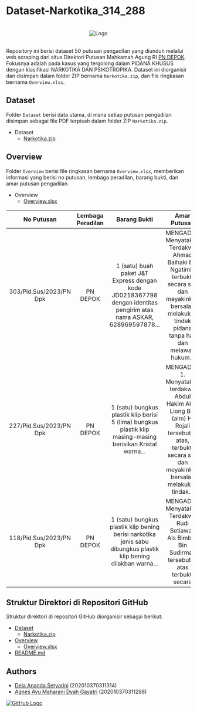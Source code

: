 # Dataset-Narkotika_314_288

<br>

<div align="center">
  <img src="https://putusan3.mahkamahagung.go.id/public/frontend/images/logo.png" alt="Logo">
</div>

<br>

Repository ini berisi dataset 50 putusan pengadilan yang diunduh melalui web scraping dari situs Direktori Putusan Mahkamah Agung RI [PN DEPOK](https://putusan3.mahkamahagung.go.id/search.html?q=&court=477292PN34++++++++++++++++++++++&t_reg=&t_upl=&t_pr=&jenis_doc=putusan&jd=AMAR_LAINNYA&tp=0&cat=3c40e48bbab311301a21c445b3c7fe57). Fokusnya adalah pada kasus yang tergolong dalam PIDANA KHUSUS dengan klasifikasi NARKOTIKA DAN PSIKOTROPIKA. Dataset ini diorganisir dan disimpan dalam folder ZIP bernama `Narkotika.zip`, dan file ringkasan bernama `Overview.xlsx`.

## **Dataset**

Folder `Dataset` berisi data utama, di mana setiap putusan pengadilan disimpan sebagai file PDF terpisah dalam folder ZIP `Narkotika.zip`.

- Dataset
  - [Narkotika.zip](https://github.com/delananda30/Dataset-Putusan-Pidana-Khusus/tree/main/Dataset) 

## **Overview**

Folder `Overview` berisi file ringkasan bernama `Overview.xlsx`, memberikan informasi yang berisi no putusan, lembaga peradilan, barang bukti, dan amar putusan pengadilan.

- Overview
  - [Overview.xlsx](https://github.com/delananda30/Dataset-Putusan-Pidana-Khusus/blob/main/Overview/Overview.xlsx)


| No Putusan              | Lembaga Peradilan | Barang Bukti                          | Amar Putusan                             |
| :----------------------: | :----------------: | :-----------------------------------: | :--------------------------------------: |
| 303/Pid.Sus/2023/PN Dpk | PN DEPOK           | 1 (satu) buah paket J&T Express dengan kode JD0218367798 dengan identitas pengirim atas nama ASKAR, 628969597878...   | MENGADILI: Menyatakan Terdakwa Ahmad Baihaki Bin Ngatimin terbukti secara sah dan meyakinkan bersalah melakukan tindak pidana tanpa hak dan melawan hukum... |
| 227/Pid.Sus/2023/PN Dpk | PN DEPOK           | 1 (satu) bungkus plastik klip berisi 5 (lima) bungkus plastik klip masing-masing berisikan Kristal warna... | MENGADILI: 1. Menyatakan terdakwa Abdul Hakim Alias Liong Bin (alm) H. Rojali tersebut di atas, terbukti secara sah dan meyakinkan bersalah melakukan tindak...       |
| 118/Pid.Sus/2023/PN Dpk | PN DEPOK           | 1 (satu) bungkus plastik klip bening berisi narkotika jenis sabu dibungkus plastik klip bening dilakban warna... | MENGADILI: Menyatakan Terdakwa Rudi Setiawan Als Bimbim Bin Sudirman tersebut di atas terbukti secara



## **Struktur Direktori di Repositori GitHub**

Struktur direktori di repositori GitHub diorganisir sebagai berikut:

- [Dataset](https://github.com/delananda30/Dataset-Putusan-Pidana-Khusus/tree/main/Dataset)
  - [Narkotika.zip](https://github.com/delananda30/Dataset-Putusan-Pidana-Khusus/tree/main/Dataset)
- [Overview](https://github.com/delananda30/Dataset-Putusan-Pidana-Khusus/tree/main/Overview)
  - [Overview.xlsx](https://github.com/delananda30/Dataset-Putusan-Pidana-Khusus/blob/main/Overview/Overview.xlsx)
- [README.md](https://github.com/delananda30/Dataset-Putusan-Pidana-Khusus/blob/main/README.md)

## Authors
- [Dela Ananda Setyarini](https://github.com/delananda30) (202010370311314)
- [Agnes Ayu Maharani Dyah Gayatri](https://github.com/Agnesayu12) (202010370311288)

[![GitHub Logo](https://img.shields.io/badge/GitHub-100000?style=for-the-badge&logo=github&logoColor=white)](https://github.com/delananda30/Dataset-Narkotika_314_288)
